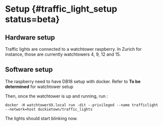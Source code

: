 # Setup {#traffic_light_setup status=beta}

## Hardware setup

Traffic lights are connected to a watchtower raspberry. In Zurich for instance, those are currently watchtowers 4, 9, 12 and 15.

## Software setup

The raspberry need to have DB18 setup with docker. Refer to **To be determined** for watchtower setup

Then, once the watchtower is up and running, run :

    docker -H watchtowerXX.local run -dit --privileged --name trafficlight --network=host duckietown/traffic_lights

The lights should start blinking now.
